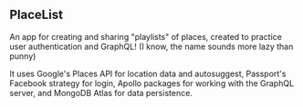 ## PlaceList
An app for creating and sharing "playlists" of places, created to practice user authentication and GraphQL! (I know, the name sounds more lazy than punny) 

It uses Google's Places API for location data and autosuggest, Passport's Facebook strategy for login, Apollo packages for working with the GraphQL server, and MongoDB Atlas for data persistence.
